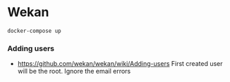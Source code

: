 # Wekan

`docker-compose up`

### Adding users
 * https://github.com/wekan/wekan/wiki/Adding-users
First created user will be the root. Ignore the email errors